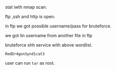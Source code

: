 stat iwth nmap scan.


ftp ,ssh and http is open.

in ftp we got possible username/pass for bruteforce.

we got lin username from another file in ftp

bruteforce shh service with above wordlist.

`RedDr4gonSynd1cat3`

user can run `tar` as root.